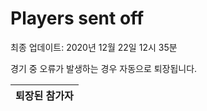 # Players sent off
최종 업데이트: 2020년 12월 22일 12시 35분


경기 중 오류가 발생하는 경우 자동으로 퇴장됩니다.


| 퇴장된 참가자 |
|:---:|